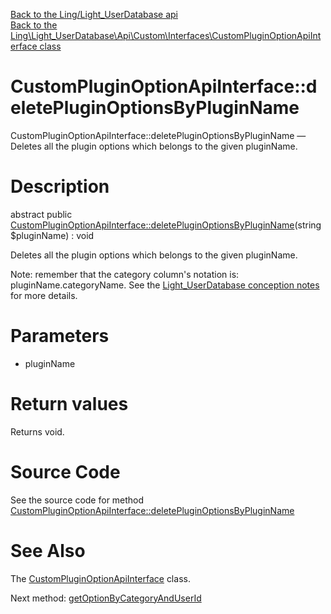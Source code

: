 [Back to the Ling/Light_UserDatabase api](https://github.com/lingtalfi/Light_UserDatabase/blob/master/doc/api/Ling/Light_UserDatabase.md)<br>
[Back to the Ling\Light_UserDatabase\Api\Custom\Interfaces\CustomPluginOptionApiInterface class](https://github.com/lingtalfi/Light_UserDatabase/blob/master/doc/api/Ling/Light_UserDatabase/Api/Custom/Interfaces/CustomPluginOptionApiInterface.md)


CustomPluginOptionApiInterface::deletePluginOptionsByPluginName
================



CustomPluginOptionApiInterface::deletePluginOptionsByPluginName — Deletes all the plugin options which belongs to the given pluginName.




Description
================


abstract public [CustomPluginOptionApiInterface::deletePluginOptionsByPluginName](https://github.com/lingtalfi/Light_UserDatabase/blob/master/doc/api/Ling/Light_UserDatabase/Api/Custom/Interfaces/CustomPluginOptionApiInterface/deletePluginOptionsByPluginName.md)(string $pluginName) : void




Deletes all the plugin options which belongs to the given pluginName.

Note: remember that the category column's notation is: pluginName.categoryName.
See the [Light_UserDatabase conception notes](https://github.com/lingtalfi/Light_UserDatabase/blob/master/doc/pages/conception-notes.md) for more details.




Parameters
================


- pluginName

    


Return values
================

Returns void.








Source Code
===========
See the source code for method [CustomPluginOptionApiInterface::deletePluginOptionsByPluginName](https://github.com/lingtalfi/Light_UserDatabase/blob/master/Api/Custom/Interfaces/CustomPluginOptionApiInterface.php#L23-L23)


See Also
================

The [CustomPluginOptionApiInterface](https://github.com/lingtalfi/Light_UserDatabase/blob/master/doc/api/Ling/Light_UserDatabase/Api/Custom/Interfaces/CustomPluginOptionApiInterface.md) class.

Next method: [getOptionByCategoryAndUserId](https://github.com/lingtalfi/Light_UserDatabase/blob/master/doc/api/Ling/Light_UserDatabase/Api/Custom/Interfaces/CustomPluginOptionApiInterface/getOptionByCategoryAndUserId.md)<br>

